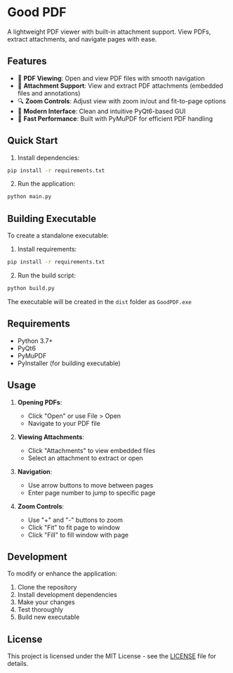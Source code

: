 # Good PDF

A lightweight PDF viewer with built-in attachment support. View PDFs, extract attachments, and navigate pages with ease.

## Features

- 📄 **PDF Viewing**: Open and view PDF files with smooth navigation
- 📎 **Attachment Support**: View and extract PDF attachments (embedded files and annotations)
- 🔍 **Zoom Controls**: Adjust view with zoom in/out and fit-to-page options
- 📱 **Modern Interface**: Clean and intuitive PyQt6-based GUI
- 🚀 **Fast Performance**: Built with PyMuPDF for efficient PDF handling

## Quick Start

1. Install dependencies:
```bash
pip install -r requirements.txt
```

2. Run the application:
```bash
python main.py
```

## Building Executable

To create a standalone executable:

1. Install requirements:
```bash
pip install -r requirements.txt
```

2. Run the build script:
```bash
python build.py
```

The executable will be created in the `dist` folder as `GoodPDF.exe`

## Requirements

- Python 3.7+
- PyQt6
- PyMuPDF
- PyInstaller (for building executable)

## Usage

1. **Opening PDFs**:
   - Click "Open" or use File > Open
   - Navigate to your PDF file

2. **Viewing Attachments**:
   - Click "Attachments" to view embedded files
   - Select an attachment to extract or open

3. **Navigation**:
   - Use arrow buttons to move between pages
   - Enter page number to jump to specific page

4. **Zoom Controls**:
   - Use "+" and "-" buttons to zoom
   - Click "Fit" to fit page to window
   - Click "Fill" to fill window with page

## Development

To modify or enhance the application:

1. Clone the repository
2. Install development dependencies
3. Make your changes
4. Test thoroughly
5. Build new executable

## License

This project is licensed under the MIT License - see the [LICENSE](LICENSE) file for details. 